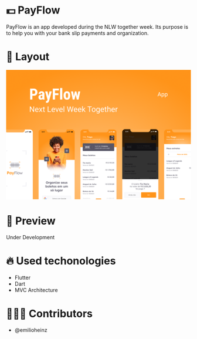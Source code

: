 # 💵 PayFlow

PayFlow is an app developed during the NLW together week. Its purpose is to help you with your bank slip payments and organization.

# 🎨 Layout

![Layout preview](docs/layout.png?raw=true)

# 📱 Preview

Under Development

# 🔥 Used techonologies

- Flutter
- Dart
- MVC Architecture

# 👨🏼‍🚀 Contributors

- @emilioheinz
